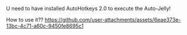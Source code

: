 U need to have installed AutoHotkeys 2.0 to execute the Auto-Jelly!

How to use it??
https://github.com/user-attachments/assets/6eae373e-13bc-4c71-a60c-9450fe8695c1

